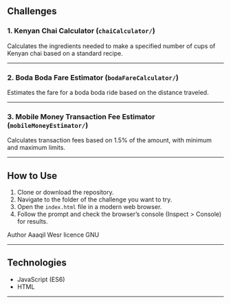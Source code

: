 ## Challenges

### 1. Kenyan Chai Calculator (`chaiCalculator/`)

Calculates the ingredients needed to make a specified number of cups of Kenyan chai based on a standard recipe.

---

### 2. Boda Boda Fare Estimator (`bodaFareCalculator/`)

Estimates the fare for a boda boda ride based on the distance traveled.

---

### 3. Mobile Money Transaction Fee Estimator (`mobileMoneyEstimator/`)

Calculates transaction fees based on 1.5% of the amount, with minimum and maximum limits.

---

## How to Use

1. Clone or download the repository.
2. Navigate to the folder of the challenge you want to try.
3. Open the `index.html` file in a modern web browser.
4. Follow the prompt and check the browser’s console (Inspect > Console) for results.


Author Aaaqil Wesr licence GNU


---

## Technologies

- JavaScript (ES6)
- HTML

---
